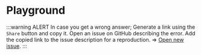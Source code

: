 # Playground

<PlayGround />

:::warning ALERT
In case you get a wrong answer; Generate a link using the `Share` button and copy it. Open an issue on GitHub describing the error. Add the copied link to the issue description for a reproduction.
=> [Open new issue](https://github.com/henryhale/xterminal/issues).
:::